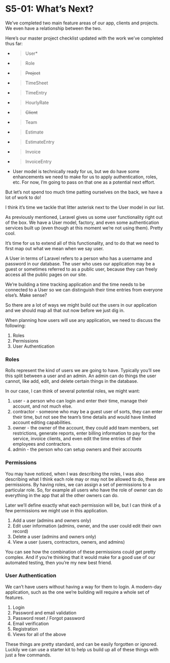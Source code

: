# S5-01: What’s Next?

We’ve completed two main feature areas of our app, clients and projects. We even have a relationship between the two.

Here’s our master project checklist updated with the work we’ve completed thus far:

- > User*
- > Role
- > ~~Project~~
- > TimeSheet
- > TimeEntry
- > HourlyRate
- > ~~Client~~
- > Team
- > Estimate
- > EstimateEntry
- > Invoice
- > InvoiceEntry

* User model is technically ready for us, but we do have some enhancements we need to make for us to apply authentication, roles, etc. For now, I’m going to pass on that one as a potential next effort.

But let’s not spend too much time patting ourselves on the back, we have a lot of work to do!

I think it’s time we tackle that litter asterisk next to the User model in our list.

As previously mentioned, Laravel gives us some user functionality right out of the box. We have a User model, factory, and even some authentication services built up (even though at this moment we’re not using them). Pretty cool.

It’s time for us to extend all of this functionality, and to do that we need to first map out what we mean when we say user.

A User in terms of Laravel refers to a person who has a username and password in our database. The user who uses our application may be a guest or sometimes referred to as a public user, because they can freely access all the public pages on our site.

We’re building a time tracking application and the time needs to be connected to a User so we can distinguish their time entries from everyone else’s. Make sense?

So there are a lot of ways we might build out the users in our application and we should map all that out now before we just dig in.

When planning how users will use any application, we need to discuss the following:

1. Roles
2. Permissions
3. User Authentication

### Roles

Rolls represent the kind of users we are going to have. Typically you’ll see this split between a user and an admin. An admin can do things the user cannot, like add, edit, and delete certain things in the database.

In our case, I can think of several potential roles, we might want:

1. user - a person who can login and enter their time, manage their account, and not much else.
2. contractor - someone who may be a guest user of sorts, they can enter their time, but not see the team’s time details and would have limited account editing capabilities.
3. owner - the owner of the account, they could add team members, set restrictions, generate reports, enter billing information to pay for the service, invoice clients, and even edit the time entries of their employees and contractors.
4. admin - the person who can setup owners and their accounts

### Permissions

You may have noticed, when I was describing the roles, I was also describing what I think each role may or may not be allowed to do, these are permissions. By having roles, we can assign a set of permissions to a particular role. So, for example all users who have the role of owner can do everything in the app that all the other owners can do.

Later we’ll define exactly what each permission will be, but I can think of a few permissions we might use in this application.

1. Add a user (admins and owners only)
2. Edit user information (admins, owner, and the user could edit their own record)
3. Delete a user (admins and owners only)
4. View a user (users, contractors, owners, and admins)

You can see how the combination of these permissions could get pretty complex. And if you’re thinking that it would make for a good use of our automated testing, then you’re my new best friend.

### User Authentication

We can’t have users without having a way for them to login. A modern-day application, such as the one we’re building will require a whole set of features.

1. Login
2. Password and email validation
3. Password reset / Forgot password
4. Email verification
5. Registration
6. Views for all of the above

These things are pretty standard, and can be easily forgotten or ignored. Luckily we can use a starter kit to help us build up all of these things with just a few commands.

